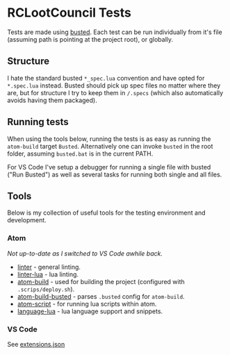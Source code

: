# RCLootCouncil Tests

Tests are made using [busted](https://github.com/Olivine-Labs/busted).
Each test can be run individually from it's file (assuming path is pointing at the project root), or globally.

## Structure

I hate the standard busted `*_spec.lua` convention and have opted for `*.spec.lua` instead. Busted should pick up spec files no matter where they are, but for structure I try to keep them in `/.specs` (which also automatically avoids having them packaged).

## Running tests

When using the tools below, running the tests is as easy as running the `atom-build` target `Busted`.
Alternatively one can invoke `busted` in the root folder, assuming `busted.bat` is in the current PATH.

For VS Code I've setup a debugger for running a single file with busted ("Run Busted") as well as several tasks for running both single and all files.

## Tools

Below is my collection of useful tools for the testing environment and development.

### Atom

*Not up-to-date as I switched to VS Code awhile back.*

- [linter](https://github.com/steelbrain/linter) - general linting.
- [linter-lua](https://github.com/AtomLinter/linter-lua) - lua linting.
- [atom-build](https://github.com/noseglid/atom-build) - used for building the project (configured with `.scrips/deploy.sh`).
- [atom-build-busted](https://github.com/xpol/atom-build-busted) - parses `.busted` config for `atom-build`.
- [atom-script](https://github.com/rgbkrk/atom-script) - for running lua scripts within atom.
- [language-lua](https://github.com/FireZenk/language-lua) - lua language support and snippets.

### VS Code

See [extensions.json](../.vscode/extensions.json)

